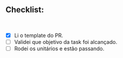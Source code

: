 ​
## Checklist:
​
- [x] Li o template do PR.
- [ ] Validei que objetivo da task foi alcançado.
- [ ] Rodei os unitários e estão passando.
​